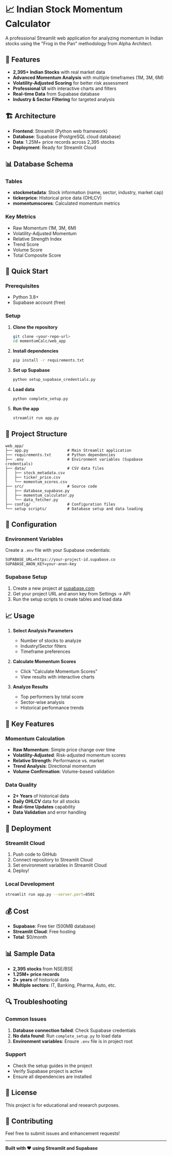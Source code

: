 # 📈 Indian Stock Momentum Calculator

A professional Streamlit web application for analyzing momentum in Indian stocks using the "Frog in the Pan" methodology from Alpha Architect.

## 🚀 Features

- **2,395+ Indian Stocks** with real market data
- **Advanced Momentum Analysis** with multiple timeframes (1M, 3M, 6M)
- **Volatility-Adjusted Scoring** for better risk assessment
- **Professional UI** with interactive charts and filters
- **Real-time Data** from Supabase database
- **Industry & Sector Filtering** for targeted analysis

## 🏗️ Architecture

- **Frontend**: Streamlit (Python web framework)
- **Database**: Supabase (PostgreSQL cloud database)
- **Data**: 1.25M+ price records across 2,395 stocks
- **Deployment**: Ready for Streamlit Cloud

## 📊 Database Schema

### Tables
- **stockmetadata**: Stock information (name, sector, industry, market cap)
- **tickerprice**: Historical price data (OHLCV)
- **momentumscores**: Calculated momentum metrics

### Key Metrics
- Raw Momentum (1M, 3M, 6M)
- Volatility-Adjusted Momentum
- Relative Strength Index
- Trend Score
- Volume Score
- Total Composite Score

## 🚀 Quick Start

### Prerequisites
- Python 3.8+
- Supabase account (free)

### Setup
1. **Clone the repository**
   ```bash
   git clone <your-repo-url>
   cd momentumCalc/web_app
   ```

2. **Install dependencies**
   ```bash
   pip install -r requirements.txt
   ```

3. **Set up Supabase**
   ```bash
   python setup_supabase_credentials.py
   ```

4. **Load data**
   ```bash
   python complete_setup.py
   ```

5. **Run the app**
   ```bash
   streamlit run app.py
   ```

## 📁 Project Structure

```
web_app/
├── app.py                 # Main Streamlit application
├── requirements.txt       # Python dependencies
├── .env                   # Environment variables (Supabase credentials)
├── data/                  # CSV data files
│   ├── stock_metadata.csv
│   ├── ticker_price.csv
│   └── momentum_scores.csv
├── src/                   # Source code
│   ├── database_supabase.py
│   ├── momentum_calculator.py
│   └── data_fetcher.py
├── config/                # Configuration files
└── setup scripts/         # Database setup and data loading
```

## 🔧 Configuration

### Environment Variables
Create a `.env` file with your Supabase credentials:
```env
SUPABASE_URL=https://your-project-id.supabase.co
SUPABASE_ANON_KEY=your-anon-key
```

### Supabase Setup
1. Create a new project at [supabase.com](https://supabase.com)
2. Get your project URL and anon key from Settings → API
3. Run the setup scripts to create tables and load data

## 📈 Usage

1. **Select Analysis Parameters**
   - Number of stocks to analyze
   - Industry/Sector filters
   - Timeframe preferences

2. **Calculate Momentum Scores**
   - Click "Calculate Momentum Scores"
   - View results with interactive charts

3. **Analyze Results**
   - Top performers by total score
   - Sector-wise analysis
   - Historical performance trends

## 🎯 Key Features

### Momentum Calculation
- **Raw Momentum**: Simple price change over time
- **Volatility-Adjusted**: Risk-adjusted momentum scores
- **Relative Strength**: Performance vs. market
- **Trend Analysis**: Directional momentum
- **Volume Confirmation**: Volume-based validation

### Data Quality
- **2+ Years** of historical data
- **Daily OHLCV** data for all stocks
- **Real-time Updates** capability
- **Data Validation** and error handling

## 🚀 Deployment

### Streamlit Cloud
1. Push code to GitHub
2. Connect repository to Streamlit Cloud
3. Set environment variables in Streamlit Cloud
4. Deploy!

### Local Development
```bash
streamlit run app.py --server.port=8501
```

## 💰 Cost
- **Supabase**: Free tier (500MB database)
- **Streamlit Cloud**: Free hosting
- **Total**: $0/month

## 📊 Sample Data
- **2,395 stocks** from NSE/BSE
- **1.25M+ price records**
- **2+ years** of historical data
- **Multiple sectors**: IT, Banking, Pharma, Auto, etc.

## 🔍 Troubleshooting

### Common Issues
1. **Database connection failed**: Check Supabase credentials
2. **No data found**: Run `complete_setup.py` to load data
3. **Environment variables**: Ensure `.env` file is in project root

### Support
- Check the setup guides in the project
- Verify Supabase project is active
- Ensure all dependencies are installed

## 📝 License
This project is for educational and research purposes.

## 🤝 Contributing
Feel free to submit issues and enhancement requests!

---

**Built with ❤️ using Streamlit and Supabase**